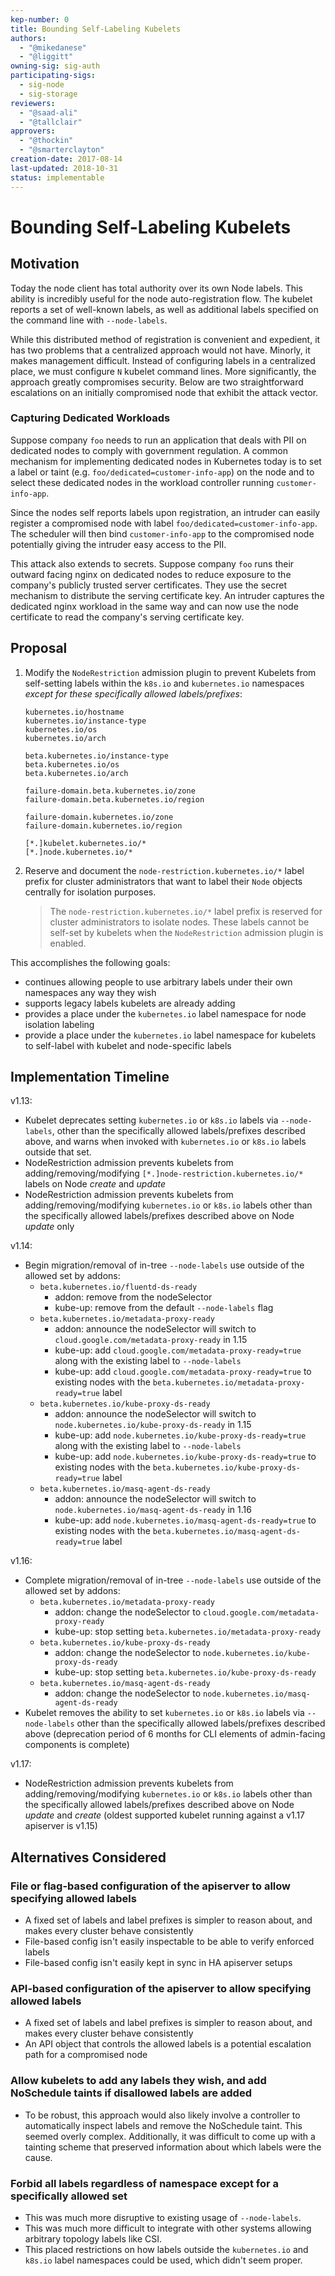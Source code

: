 ```yaml
---
kep-number: 0
title: Bounding Self-Labeling Kubelets
authors:
  - "@mikedanese"
  - "@liggitt"
owning-sig: sig-auth
participating-sigs:
  - sig-node
  - sig-storage
reviewers:
  - "@saad-ali"
  - "@tallclair"
approvers:
  - "@thockin"
  - "@smarterclayton"
creation-date: 2017-08-14
last-updated: 2018-10-31
status: implementable
---
```


# Bounding Self-Labeling Kubelets

## Motivation

Today the node client has total authority over its own Node labels.
This ability is incredibly useful for the node auto-registration flow.
The kubelet reports a set of well-known labels, as well as additional
labels specified on the command line with `--node-labels`.

While this distributed method of registration is convenient and expedient, it
has two problems that a centralized approach would not have. Minorly, it makes
management difficult. Instead of configuring labels in a centralized
place, we must configure `N` kubelet command lines. More significantly, the
approach greatly compromises security. Below are two straightforward escalations
on an initially compromised node that exhibit the attack vector.

### Capturing Dedicated Workloads

Suppose company `foo` needs to run an application that deals with PII on
dedicated nodes to comply with government regulation. A common mechanism for
implementing dedicated nodes in Kubernetes today is to set a label or taint
(e.g. `foo/dedicated=customer-info-app`) on the node and to select these
dedicated nodes in the workload controller running `customer-info-app`.

Since the nodes self reports labels upon registration, an intruder can easily
register a compromised node with label `foo/dedicated=customer-info-app`. The
scheduler will then bind `customer-info-app` to the compromised node potentially
giving the intruder easy access to the PII.

This attack also extends to secrets. Suppose company `foo` runs their outward
facing nginx on dedicated nodes to reduce exposure to the company's publicly
trusted server certificates. They use the secret mechanism to distribute the
serving certificate key. An intruder captures the dedicated nginx workload in
the same way and can now use the node certificate to read the company's serving
certificate key.

## Proposal

1. Modify the `NodeRestriction` admission plugin to prevent Kubelets from self-setting labels
within the `k8s.io` and `kubernetes.io` namespaces *except for these specifically allowed labels/prefixes*:

    ```
    kubernetes.io/hostname
    kubernetes.io/instance-type
    kubernetes.io/os
    kubernetes.io/arch

    beta.kubernetes.io/instance-type
    beta.kubernetes.io/os
    beta.kubernetes.io/arch

    failure-domain.beta.kubernetes.io/zone
    failure-domain.beta.kubernetes.io/region

    failure-domain.kubernetes.io/zone
    failure-domain.kubernetes.io/region

    [*.]kubelet.kubernetes.io/*
    [*.]node.kubernetes.io/*
    ```

2. Reserve and document the `node-restriction.kubernetes.io/*` label prefix for cluster administrators
that want to label their `Node` objects centrally for isolation purposes.

    > The `node-restriction.kubernetes.io/*` label prefix is reserved for cluster administrators
    > to isolate nodes. These labels cannot be self-set by kubelets when the `NodeRestriction`
    > admission plugin is enabled.

This accomplishes the following goals:

- continues allowing people to use arbitrary labels under their own namespaces any way they wish
- supports legacy labels kubelets are already adding
- provides a place under the `kubernetes.io` label namespace for node isolation labeling
- provide a place under the `kubernetes.io` label namespace for kubelets to self-label with kubelet and node-specific labels

## Implementation Timeline

v1.13:

* Kubelet deprecates setting `kubernetes.io` or `k8s.io` labels via `--node-labels`, 
other than the specifically allowed labels/prefixes described above,
and warns when invoked with `kubernetes.io` or `k8s.io` labels outside that set.
* NodeRestriction admission prevents kubelets from adding/removing/modifying `[*.]node-restriction.kubernetes.io/*` labels on Node *create* and *update*
* NodeRestriction admission prevents kubelets from adding/removing/modifying `kubernetes.io` or `k8s.io`
labels other than the specifically allowed labels/prefixes described above on Node *update* only

v1.14:

* Begin migration/removal of in-tree `--node-labels` use outside of the allowed set by addons:
  * `beta.kubernetes.io/fluentd-ds-ready`
    * addon: remove from the nodeSelector
    * kube-up: remove from the default `--node-labels` flag
  * `beta.kubernetes.io/metadata-proxy-ready`
    * addon: announce the nodeSelector will switch to `cloud.google.com/metadata-proxy-ready` in 1.15
    * kube-up: add `cloud.google.com/metadata-proxy-ready=true` along with the existing label to `--node-labels`
    * kube-up: add `cloud.google.com/metadata-proxy-ready=true` to existing nodes with the `beta.kubernetes.io/metadata-proxy-ready=true` label
  * `beta.kubernetes.io/kube-proxy-ds-ready`
    * addon: announce the nodeSelector will switch to `node.kubernetes.io/kube-proxy-ds-ready` in 1.15
    * kube-up: add `node.kubernetes.io/kube-proxy-ds-ready=true` along with the existing label to `--node-labels`
    * kube-up: add `node.kubernetes.io/kube-proxy-ds-ready=true` to existing nodes with the `beta.kubernetes.io/kube-proxy-ds-ready=true` label
  * `beta.kubernetes.io/masq-agent-ds-ready`
    * addon: announce the nodeSelector will switch to `node.kubernetes.io/masq-agent-ds-ready` in 1.16
    * kube-up: add `node.kubernetes.io/masq-agent-ds-ready=true` to existing nodes with the `beta.kubernetes.io/masq-agent-ds-ready=true` label

v1.16:

* Complete migration/removal of in-tree `--node-labels` use outside of the allowed set by addons:
  * `beta.kubernetes.io/metadata-proxy-ready`
    * addon: change the nodeSelector to `cloud.google.com/metadata-proxy-ready`
    * kube-up: stop setting `beta.kubernetes.io/metadata-proxy-ready`
  * `beta.kubernetes.io/kube-proxy-ds-ready`
    * addon: change the nodeSelector to `node.kubernetes.io/kube-proxy-ds-ready`
    * kube-up: stop setting `beta.kubernetes.io/kube-proxy-ds-ready`
  * `beta.kubernetes.io/masq-agent-ds-ready`
    * addon: change the nodeSelector to `node.kubernetes.io/masq-agent-ds-ready`
* Kubelet removes the ability to set `kubernetes.io` or `k8s.io` labels via `--node-labels`
other than the specifically allowed labels/prefixes described above (deprecation period
of 6 months for CLI elements of admin-facing components is complete)

v1.17:

* NodeRestriction admission prevents kubelets from adding/removing/modifying `kubernetes.io` or `k8s.io`
labels other than the specifically allowed labels/prefixes described above on Node *update* and *create*
(oldest supported kubelet running against a v1.17 apiserver is v1.15)

## Alternatives Considered

### File or flag-based configuration of the apiserver to allow specifying allowed labels

* A fixed set of labels and label prefixes is simpler to reason about, and makes every cluster behave consistently
* File-based config isn't easily inspectable to be able to verify enforced labels
* File-based config isn't easily kept in sync in HA apiserver setups

### API-based configuration of the apiserver to allow specifying allowed labels

* A fixed set of labels and label prefixes is simpler to reason about, and makes every cluster behave consistently
* An API object that controls the allowed labels is a potential escalation path for a compromised node

### Allow kubelets to add any labels they wish, and add NoSchedule taints if disallowed labels are added

* To be robust, this approach would also likely involve a controller to automatically inspect labels and remove the NoSchedule taint. This seemed overly complex. Additionally, it was difficult to come up with a tainting scheme that preserved information about which labels were the cause.

### Forbid all labels regardless of namespace except for a specifically allowed set

* This was much more disruptive to existing usage of `--node-labels`.
* This was much more difficult to integrate with other systems allowing arbitrary topology labels like CSI.
* This placed restrictions on how labels outside the `kubernetes.io` and `k8s.io` label namespaces could be used, which didn't seem proper.
